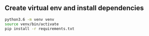 
## Create virtual env and install dependencies
```bash
python3.6 -m venv venv
source venv/bin/activate
pip install -r requirements.txt
```

